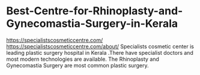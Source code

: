 # Best-Centre-for-Rhinoplasty-and-Gynecomastia-Surgery-in-Kerala
https://specialistscosmeticcentre.com/ 
https://specialistscosmeticcentre.com/about/
Specialists cosmetic center is leading plastic surgery hospital in Kerala .There have specialist doctors and most modern technologies are available. The Rhinoplasty and Gynecomastia Surgery  are most common  plastic surgery.
